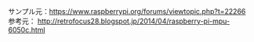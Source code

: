 サンプル元：https://www.raspberrypi.org/forums/viewtopic.php?t=22266 <br>
参考元：	http://retrofocus28.blogspot.jp/2014/04/raspberry-pi-mpu-6050c.html
